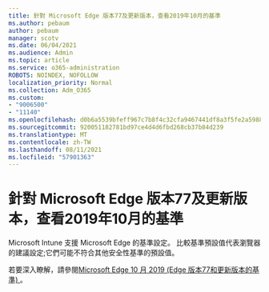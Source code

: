 ```yaml
---
title: 針對 Microsoft Edge 版本77及更新版本，查看2019年10月的基準
ms.author: pebaum
author: pebaum
manager: scotv
ms.date: 06/04/2021
ms.audience: Admin
ms.topic: article
ms.service: o365-administration
ROBOTS: NOINDEX, NOFOLLOW
localization_priority: Normal
ms.collection: Adm_O365
ms.custom:
- "9006500"
- "11140"
ms.openlocfilehash: d0b6a5539bfeff967c7b8f4c32cfa9467441df8a3f5fe2a59886b2f3457a3c68
ms.sourcegitcommit: 920051182781bd97ce4d4d6fbd268cb37b84d239
ms.translationtype: MT
ms.contentlocale: zh-TW
ms.lasthandoff: 08/11/2021
ms.locfileid: "57901363"
---
```

# <a name="view-the-october-2019-baseline-for-microsoft-edge-versions-77-and-later"></a>針對 Microsoft Edge 版本77及更新版本，查看2019年10月的基準

Microsoft Intune 支援 Microsoft Edge 的基準設定。 比較基準預設值代表瀏覽器的建議設定;它們可能不符合其他安全性基準的預設值。

若要深入瞭解，請參閱[Microsoft Edge 10 月 2019 (Edge 版本77和更新版本的基準) ](https://docs.microsoft.com/mem/intune/protect/security-baseline-settings-edge?pivots=edge-october-2019)。
